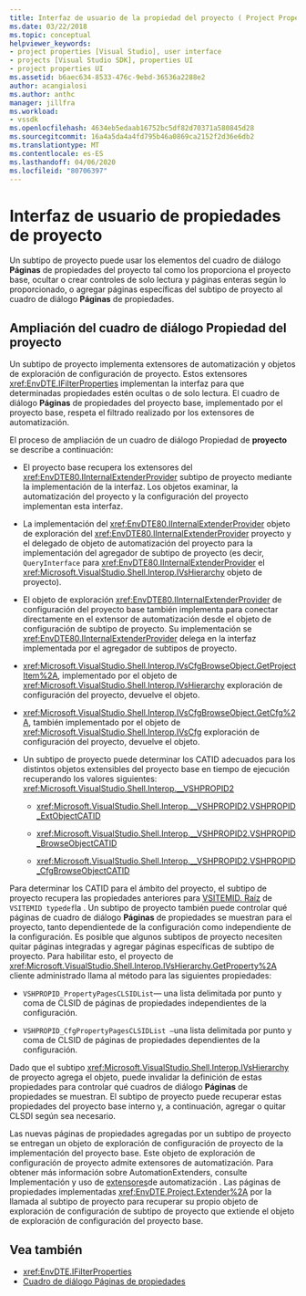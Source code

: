 ```yaml
---
title: Interfaz de usuario de la propiedad del proyecto ( Project Property User Interface) Microsoft Docs
ms.date: 03/22/2018
ms.topic: conceptual
helpviewer_keywords:
- project properties [Visual Studio], user interface
- projects [Visual Studio SDK], properties UI
- project properties UI
ms.assetid: b6aec634-8533-476c-9ebd-36536a2288e2
author: acangialosi
ms.author: anthc
manager: jillfra
ms.workload:
- vssdk
ms.openlocfilehash: 4634eb5edaab16752bc5df82d70371a580845d28
ms.sourcegitcommit: 16a4a5da4a4fd795b46a0869ca2152f2d36e6db2
ms.translationtype: MT
ms.contentlocale: es-ES
ms.lasthandoff: 04/06/2020
ms.locfileid: "80706397"
---
```

# <a name="project-property-user-interface"></a>Interfaz de usuario de propiedades de proyecto

Un subtipo de proyecto puede usar los elementos del cuadro de diálogo **Páginas** de propiedades del proyecto tal como los proporciona el proyecto base, ocultar o crear controles de solo lectura y páginas enteras según lo proporcionado, o agregar páginas específicas del subtipo de proyecto al cuadro de diálogo **Páginas** de propiedades.

## <a name="extending-the-project-property-dialog-box"></a>Ampliación del cuadro de diálogo Propiedad del proyecto

Un subtipo de proyecto implementa extensores de automatización y objetos de exploración de configuración de proyecto. Estos extensores <xref:EnvDTE.IFilterProperties> implementan la interfaz para que determinadas propiedades estén ocultas o de solo lectura. El cuadro de diálogo **Páginas** de propiedades del proyecto base, implementado por el proyecto base, respeta el filtrado realizado por los extensores de automatización.

El proceso de ampliación de un cuadro de diálogo Propiedad de **proyecto** se describe a continuación:

- El proyecto base recupera los extensores del <xref:EnvDTE80.IInternalExtenderProvider> subtipo de proyecto mediante la implementación de la interfaz. Los objetos examinar, la automatización del proyecto y la configuración del proyecto implementan esta interfaz.

- La implementación del <xref:EnvDTE80.IInternalExtenderProvider> objeto de exploración del <xref:EnvDTE80.IInternalExtenderProvider> proyecto y el delegado de objeto de automatización del proyecto para la implementación del agregador de subtipo de proyecto (es decir, `QueryInterface` para <xref:EnvDTE80.IInternalExtenderProvider> el <xref:Microsoft.VisualStudio.Shell.Interop.IVsHierarchy> objeto de proyecto).

- El objeto de exploración <xref:EnvDTE80.IInternalExtenderProvider> de configuración del proyecto base también implementa para conectar directamente en el extensor de automatización desde el objeto de configuración de subtipo de proyecto. Su implementación se <xref:EnvDTE80.IInternalExtenderProvider> delega en la interfaz implementada por el agregador de subtipos de proyecto.

- <xref:Microsoft.VisualStudio.Shell.Interop.IVsCfgBrowseObject.GetProjectItem%2A>, implementado por el objeto de <xref:Microsoft.VisualStudio.Shell.Interop.IVsHierarchy> exploración de configuración del proyecto, devuelve el objeto.

- <xref:Microsoft.VisualStudio.Shell.Interop.IVsCfgBrowseObject.GetCfg%2A>, también implementado por el objeto de <xref:Microsoft.VisualStudio.Shell.Interop.IVsCfg> exploración de configuración del proyecto, devuelve el objeto.

- Un subtipo de proyecto puede determinar los CATID adecuados para los distintos objetos extensibles del proyecto base en tiempo de ejecución recuperando los valores siguientes: <xref:Microsoft.VisualStudio.Shell.Interop.__VSHPROPID2>

  - <xref:Microsoft.VisualStudio.Shell.Interop.__VSHPROPID2.VSHPROPID_ExtObjectCATID>

  - <xref:Microsoft.VisualStudio.Shell.Interop.__VSHPROPID2.VSHPROPID_BrowseObjectCATID>

  - <xref:Microsoft.VisualStudio.Shell.Interop.__VSHPROPID2.VSHPROPID_CfgBrowseObjectCATID>

Para determinar los CATID para el ámbito del proyecto, el subtipo de proyecto recupera las propiedades anteriores para [VSITEMID. Raíz](<xref:Microsoft.VisualStudio.VSConstants.VSITEMID#Microsoft_VisualStudio_VSConstants_VSITEMID_Root>) de `VSITEMID typedef`la . Un subtipo de proyecto también puede controlar qué páginas de cuadro de diálogo **Páginas** de propiedades se muestran para el proyecto, tanto dependientede de la configuración como independiente de la configuración. Es posible que algunos subtipos de proyecto necesiten quitar páginas integradas y agregar páginas específicas de subtipo de proyecto. Para habilitar esto, el proyecto de <xref:Microsoft.VisualStudio.Shell.Interop.IVsHierarchy.GetProperty%2A> cliente administrado llama al método para las siguientes propiedades:

- `VSHPROPID_PropertyPagesCLSIDList`— una lista delimitada por punto y coma de CLSID de páginas de propiedades independientes de la configuración.

- `VSHPROPID_CfgPropertyPagesCLSIDList —`una lista delimitada por punto y coma de CLSID de páginas de propiedades dependientes de la configuración.

Dado que el subtipo <xref:Microsoft.VisualStudio.Shell.Interop.IVsHierarchy> de proyecto agrega el objeto, puede invalidar la definición de estas propiedades para controlar qué cuadros de diálogo **Páginas** de propiedades se muestran. El subtipo de proyecto puede recuperar estas propiedades del proyecto base interno y, a continuación, agregar o quitar CLSDI según sea necesario.

Las nuevas páginas de propiedades agregadas por un subtipo de proyecto se entregan un objeto de exploración de configuración de proyecto de la implementación del proyecto base. Este objeto de exploración de configuración de proyecto admite extensores de automatización. Para obtener más información sobre AutomationExtenders, consulte Implementación y uso de [extensores](https://msdn.microsoft.com/Library/0d5c218c-f412-4b28-ab0c-33a611f62356)de automatización . Las páginas de propiedades implementadas <xref:EnvDTE.Project.Extender%2A> por la llamada al subtipo de proyecto para recuperar su propio objeto de exploración de configuración de subtipo de proyecto que extiende el objeto de exploración de configuración del proyecto base.

## <a name="see-also"></a>Vea también

- <xref:EnvDTE.IFilterProperties>
- [Cuadro de diálogo Páginas de propiedades](/previous-versions/visualstudio/visual-studio-2010/as5chysf(v=vs.100))
